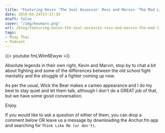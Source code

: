 ```yaml
---
title: "Featuring Kevin 'The Soul Assassin' Ross and Marvin 'The Mad Lion' Madariaga"
date: 2019-03-24T17:17:33
draft: false
cover: "/img/kevmarv.png"
url: /blog/featuring-kevin-the-soul-assassin-ross-and-marvin-the-mad-lion-madariaga
tags:
- Muay Thai
- Podcast
---
```


{{< youtube fmLWlm6Ewyw >}} 

Absolute legends in their own right, Kevin and Marvin, stop by to chat a bit about fighting and some of the differences 
between the old school fight mentality and the struggle of a fighter coming up now. 

As per the usual, Wick the Bear makes a cameo appearance and I do my best to stay quiet and let them talk, although I 
don't do a GREAT job of that, but we have some good conversation.

Enjoy.

If you would like to ask a question of either of them, you can drop a comment below OR leave us a message by downloading
the Anchor.fm app and searching for `Think Like Me (or don't)`.
